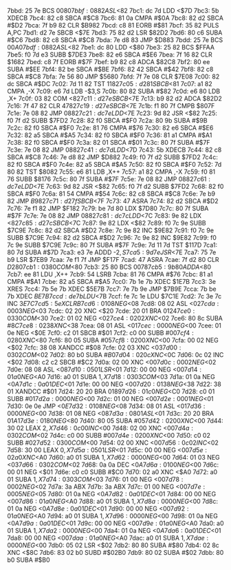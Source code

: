 7bbd: 25 7e     BCS    $0080
7bbf: 08 82     ASL    <$82
7bc1: dc 7d     LDD    <$7D
7bc3: 5b        XDECB
7bc4: 82 c8     SBCA   #$C8
7bc6: 81 0a     CMPA   #$0A
7bc8: 82 d2     SBCA   #$D2
7bca: 7f b9 82  CLR    $B982
7bcd: c8 81     EORB   #$81
7bcf: 35 82     PULS   A,PC
7bd1: d2 7e     SBCB   <$7E
7bd3: 75 82 d2  LSR    $82D2
7bd6: 80 c6     SUBA   #$C6
7bd8: 82 c8     SBCA   #$C8
7bda: 7e d8 83  JMP    $D883
7bdd: 25 7e     BCS    $00A0
7bdf: 08 82     ASL    <$82
7be1: dc 80     LDD    <$80
7be3: 25 82     BCS    $FFAA
7be5: f0 7d e3  SUBB   $7DE3
7be8: 82 e6     SBCA   #$E6
7bea: 7f 16 82  CLR    $1682
7bed: c8 7f     EORB   #$7F
7bef: b9 82 c8  ADCA   $82C8
7bf2: 80 ee     SUBA   #$EE
7bf4: 82 be     SBCA   #$BE
7bf6: 82 42     SBCA   #$42
7bf8: 82 c8     SBCA   #$C8
7bfa: 7e 56 80  JMP    $5680
7bfd: 7f 7e 08  CLR    $7E08
7c00: 82 dc     SBCA   #$DC
7c02: 7d 11 82  TST    $1182
7c05: d2 81     SBCB   <$81
7c07: a1 82     CMPA   ,-X
7c09: e6 7d     LDB    -$3,S
7c0b: 80 82     SUBA   #$82
7c0d: e6 80     LDB    ,X+
7c0f: 03 82     COM    <$82
7c11: d2 7e     SBCB   <$7E
7c13: b9 82 d2  ADCA   $82D2
7c16: 7f 47 82  CLR    $4782
7c19: d2 7e     SBCB   <$7E
7c1b: f1 80 7f  CMPB   $807F
7c1e: 7e 08 82  JMP    $0882
7c21: dc 7e     LDD    <$7E
7c23: 9d 82     JSR    <$82
7c25: f0 7f d2  SUBB   $7FD2
7c28: 82 f0     SBCA   #$F0
7c2a: 80 9b     SUBA   #$9B
7c2c: 82 f0     SBCA   #$F0
7c2e: 81 76     CMPA   #$76
7c30: 82 e6     SBCA   #$E6
7c32: 82 a5     SBCA   #$A5
7c34: 82 f0     SBCA   #$F0
7c36: 81 a1     CMPA   #$A1
7c38: 82 f0     SBCA   #$F0
7c3a: 82 01     SBCA   #$01
7c3c: 80 7f     SUBA   #$7F
7c3e: 7e 08 82  JMP    $0882
7c41: dc 7d     LDD    <$7D
7c43: 5b        XDECB
7c44: 82 c8     SBCA   #$C8
7c46: 7e d8 82  JMP    $D882
7c49: f0 7f d2  SUBB   $7FD2
7c4c: 82 f0     SBCA   #$F0
7c4e: 82 a5     SBCA   #$A5
7c50: 82 f0     SBCA   #$F0
7c52: 7d 80 82  TST    $8082
7c55: e6 81     LDB    ,X++
7c57: a1 82     CMPA   ,-X
7c59: f0 81 76  SUBB   $8176
7c5c: 80 7f     SUBA   #$7F
7c5e: 7e 08 82  JMP    $0882
7c61: dc 7e     LDD    <$7E
7c63: 9d 82     JSR    <$82
7c65: f0 7f d2  SUBB   $7FD2
7c68: 82 f0     SBCA   #$F0
7c6a: 81 54     CMPA   #$54
7c6c: 82 c8     SBCA   #$C8
7c6e: 7e b9 82  JMP    $B982
7c71: d2 7f     SBCB   <$7F
7c73: 47        ASRA
7c74: 82 d2     SBCA   #$D2
7c76: 7e f1 82  JMP    $F182
7c79: be 7d 80  LDX    $7D80
7c7c: 80 7f     SUBA   #$7F
7c7e: 7e 08 82  JMP    $0882
7c81: dc 7c     LDD    <$7C
7c83: 9e 82     LDX    <$82
7c85: d2 7c     SBCB   <$7C
7c87: 9e 82     LDX    <$82
7c89: f0 7c 9e  SUBB   $7C9E
7c8c: 82 d2     SBCA   #$D2
7c8e: 7c 9e 82  INC    $9E82
7c91: f0 7c 9e  SUBB   $7C9E
7c94: 82 d2     SBCA   #$D2
7c96: 7c 9e 82  INC    $9E82
7c99: f0 7c 9e  SUBB   $7C9E
7c9c: 80 7f     SUBA   #$7F
7c9e: 7d 11 7d  TST    $117D
7ca1: 80 7d     SUBA   #$7D
7ca3: e3 7e     ADDD   -$2,S
7ca5: 9d 7e     JSR    <$7E
7ca7: 75 7e b9  LSR    $7EB9
7caa: 7e f1 7f  JMP    $F17F
7cad: 47        ASRA
7cae: 7f d2 80  CLR    $D280
7cb1: 03 80     COM    <$80
7cb3: 25 80     BCS    $0078
7cb5: 9b 80     ADDA   <$80
7cb7: ee 81     LDU    ,X++
7cb9: 54        LSRB
7cba: 81 76     CMPA   #$76
7cbc: 81 a1     CMPA   #$A1
7cbe: 82 a5     SBCA   #$A5
7cc0: 7b 1e 7b  XDEC   $1E7B
7cc3: 3e        XRES
7cc4: 7b 5e 7b  XDEC   $5E7B
7cc7: 7e 7b 9e  JMP    $7B9E
7cca: 7b be 7b  XDEC   $BE7B
7ccd: de 7b     LDU    <$7B
7ccf: fe 7c 1e  LDU    $7C1E
7cd2: 7c 3e 7c  INC    $3E7C
7cd5: 5e        XCLRB
7cd6: 01 08     NEG    <$08
7cd8: 08 02     ASL    <$02
7cda: 00 03     NEG    <$03
7cdc: 02 20     XNC    <$20
7cde: 20 01     BRA    $0124
7ce0: 03 30     COM    <$30
7ce2: 01 02     NEG    <$02
7ce4: 02 02     XNC    <$02
7ce6: 80 8c     SUBA   #$8C
7ce8: 02 38     XNC    <$38
7cea: 08 01     ASL    <$01
7cec: 00 00     NEG    <$00
7cee: 01 0e     NEG    <$0E
7cf0: c2 01     SBCB   #$01
7cf2: c0 00     SUBB   #$00
7cf4: 02 80     XNC    <$80
7cf6: 80 05     SUBA   #$05
7cf8: 02 00     XNC    <$00
7cfa: 00 02     NEG    <$02
7cfc: 38 08     XANDCC #$08
7cfe: 02 03     XNC    <$03
7d00: 03 02     COM    <$02
7d02: 80 b0     SUBA   #$B0
7d04: 02 0c     XNC    <$0C
7d06: 0c 02     INC    <$02
7d08: c2 c2     SBCB   #$C2
7d0a: 02 00     XNC    <$00
7d0c: 00 02     NEG    <$02
7d0e: 08 08     ASL    <$08
7d10: 05 01     LSR    <$01
7d12: 00 00     NEG    <$00
7d14: 01 a0     NEG    <$A0
7d16: a0 01     SUBA   $1,X
7d18: 03 03     COM    <$03
7d1a: 01 0a     NEG    <$0A
7d1c: 0a 01     DEC    <$01
7d1e: 00 00     NEG    <$00
7d20: 01 38     NEG    <$38
7d22: 38 01     XANDCC #$01
7d24: 20 20     BRA    $0189
7d26: 01 c0     NEG    <$C0
7d28: c0 01     SUBB   #$01
7d2a: 00 00     NEG    <$00
7d2c: 01 00     NEG    <$00
7d2e: 00 01     NEG    <$01
7d30: 0e 0e     JMP    <$0E
7d32: 01 08     NEG    <$08
7d34: 08 01     ASL    <$01
7d36: 00 00     NEG    <$00
7d38: 01 08     NEG    <$08
7d3a: 08 01     ASL    <$01
7d3c: 20 20     BRA    $01A1
7d3e: 01 80     NEG    <$80
7d40: 80 05     SUBA   #$05
7d42: 02 00     XNC    <$00
7d44: 30 02     LEAX   $2,X
7d46: 0c 00     INC    <$00
7d48: 02 00     XNC    <$00
7d4a: 03 02     COM    <$02
7d4c: c0 00     SUBB   #$00
7d4e: 02 00     XNC    <$00
7d50: c0 02     SUBB   #$02
7d52: 03 00     COM    <$00
7d54: 02 00     XNC    <$00
7d56: 0c 02     INC    <$02
7d58: 30 00     LEAX   $0,X
7d5a: 05 01     LSR    <$01
7d5c: 00 00     NEG    <$00
7d5e: 02 a0     XNC    <$A0
7d60: a0 01     SUBA   $1,X
7d62: 00 00     NEG    <$00
7d64: 01 03     NEG    <$03
7d66: 03 02     COM    <$02
7d68: 0a 0a     DEC    <$0A
7d6a: 01 00     NEG    <$00
7d6c: 00 01     NEG    <$01
7d6e: c0 c0     SUBB   #$C0
7d70: 02 a0     XNC    <$A0
7d72: a0 01     SUBA   $1,X
7d74: 03 03     COM    <$03
7d76: 01 00     NEG    <$00
7d78: 00 02     NEG    <$02
7d7a: 3a        ABX
7d7b: 3a        ABX
7d7c: 01 00     NEG    <$00
7d7e: 00 05     NEG    <$05
7d80: 01 0a     NEG    <$0A
7d82: 0a 01     DEC    <$01
7d84: 00 00     NEG    <$00
7d86: 01 a0     NEG    <$A0
7d88: a0 01     SUBA   $1,X
7d8a: 00 00     NEG    <$00
7d8c: 01 0a     NEG    <$0A
7d8e: 0a 01     DEC    <$01
7d90: 00 00     NEG    <$00
7d92: 01 a0     NEG    <$A0
7d94: a0 01     SUBA   $1,X
7d96: 00 00     NEG    <$00
7d98: 01 0a     NEG    <$0A
7d9a: 0a 01     DEC    <$01
7d9c: 00 00     NEG    <$00
7d9e: 01 a0     NEG    <$A0
7da0: a0 01     SUBA   $1,X
7da2: 00 00     NEG    <$00
7da4: 01 0a     NEG    <$0A
7da6: 0a 01     DEC    <$01
7da8: 00 00     NEG    <$00
7daa: 01 a0     NEG    <$A0
7dac: a0 01     SUBA   $1,X
7dae: 00 00     NEG    <$00
7db0: 05 02     LSR    <$02
7db2: 80 80     SUBA   #$80
7db4: 02 8c     XNC    <$8C
7db6: 83 02 b0  SUBD   #$02B0
7db9: 80 02     SUBA   #$02
7dbb: 80 b0     SUBA   #$B0
